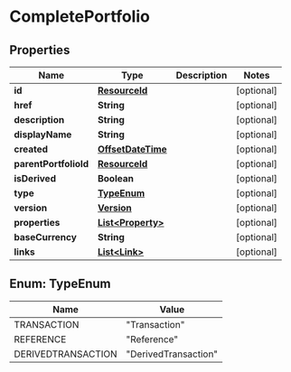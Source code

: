 
# CompletePortfolio

## Properties
Name | Type | Description | Notes
------------ | ------------- | ------------- | -------------
**id** | [**ResourceId**](ResourceId.md) |  |  [optional]
**href** | **String** |  |  [optional]
**description** | **String** |  |  [optional]
**displayName** | **String** |  |  [optional]
**created** | [**OffsetDateTime**](OffsetDateTime.md) |  |  [optional]
**parentPortfolioId** | [**ResourceId**](ResourceId.md) |  |  [optional]
**isDerived** | **Boolean** |  |  [optional]
**type** | [**TypeEnum**](#TypeEnum) |  |  [optional]
**version** | [**Version**](Version.md) |  |  [optional]
**properties** | [**List&lt;Property&gt;**](Property.md) |  |  [optional]
**baseCurrency** | **String** |  |  [optional]
**links** | [**List&lt;Link&gt;**](Link.md) |  |  [optional]


<a name="TypeEnum"></a>
## Enum: TypeEnum
Name | Value
---- | -----
TRANSACTION | &quot;Transaction&quot;
REFERENCE | &quot;Reference&quot;
DERIVEDTRANSACTION | &quot;DerivedTransaction&quot;



